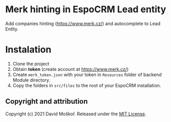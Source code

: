 # Merk hinting in EspoCRM Lead entity
Add companies hinting (https://www.merk.cz/) and autocomplete to Lead Entity. 

# Instalation

1. Clone the project
2. Obtain **token** (create account at https://www.merk.cz/)
3. Create `merk_token.json` with your token in `Resources` folder of backend Module directory.
4. Copy the folders in `src/files` to the root of your EspoCRM installation.
## Copyright and attribution

Copyright (c) 2021 David Moškoř. Released under the [MIT License](https://github.com/mozkomor05/merk-hinting/blob/main/LICENSE).
